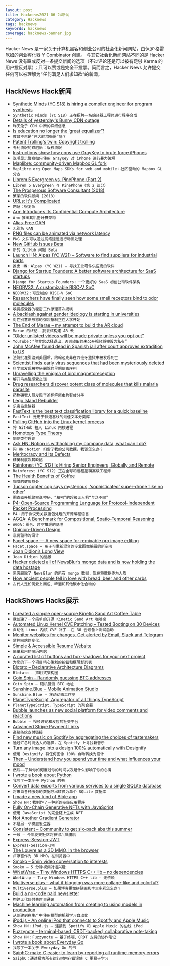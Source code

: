 ```yaml
---
layout: post
title: Hacknews2021-06-24新闻
category: Hacknews
tags: hacknews
keywords: hacknews
coverage: hacknews-banner.jpg
---
```


Hacker News 是一家关于计算机黑客和创业公司的社会化新闻网站，由保罗·格雷厄姆的创业孵化器 Y Combinator 创建。
与其它社会化新闻网站不同的是 Hacker News 没有踩或反对一条提交新闻的选项（不过评论还是可以被有足够 Karma 的用户投反对票）；只可以赞或是完全不投票。简而言之，Hacker News 允许提交任何可以被理解为“任何满足人们求知欲”的新闻。

## HackNews Hack新闻


- [Synthetic Minds (YC S18) is hiring a compiler engineer for program synthesis](https://www.workatastartup.com/jobs/44386)
- `Synthetic Minds (YC S18) 正在招聘一名编译器工程师进行程序合成`
- [Details of yesterday's Bunny CDN outage](https://bunny.net/blog/the-stack-overflow-of-death-dns-collapse/)
- `昨天兔子 CDN 中断的详细信息`
- [Is education no longer the ‘great equalizer’?](https://www.nytimes.com/2021/06/23/opinion/education-poverty-intervention.html)
- `教育不再是“伟大的均衡器”吗？`
- [Patent Trolling’s twin: Copyright trolling](https://austinmeyer.com/now-copyright-trolling/)
- `专利流氓的双胞胎：版权流氓`
- [Instructions show how cops use GrayKey to brute force iPhones](https://www.vice.com/en/article/k7835w/how-to-brute-force-iphones-graykey)
- `说明显示警察如何使用 GrayKey 对 iPhone 进行暴力破解`
- [Maplibre: community-driven Mapbox GL fork](https://maplibre.org/)
- `Maplibre.org Open Maps SDKs for web and mobile：社区驱动的 Mapbox GL 分支`
- [Librem 5 Evergreen vs. PinePhone (Part 2)](https://thatgeoguy.ca/blog/2021/06/22/Librem-5-Evergreen-vs-Pinephone/)
- `Librem 5 Evergreen 与 PinePhone（第 2 部分）`
- [The Prosperous Software Consultant (2018)](https://dabit3.medium.com/the-prosperous-software-consultant-5dc8d705c5dd)
- `繁荣的软件顾问 (2018)`
- [URLs: It's Complicated](https://www.netmeister.org/blog/urls.html)
- `网址：很复杂`
- [Arm Introduces Its Confidential Compute Architecture](https://fuse.wikichip.org/news/5699/arm-introduces-its-confidential-compute-architecture/)
- `Arm 推出其机密计算架构`
- [Alias-Free GAN](https://nvlabs.github.io/alias-free-gan/)
- `无别名 GAN`
- [PNG files can be animated via network latency](https://www.da.vidbuchanan.co.uk/adamation/image.png)
- `PNG 文件可以通过网络延迟进行动画处理`
- [New GitHub Issues Beta](https://github.com/features/issues)
- `新的 GitHub 问题 Beta`
- [Launch HN: Alpas (YC W21) – Software to find suppliers for industrial parts](item?id=27606860)
- `推出 HN：Alpas (YC W21) – 寻找工业零件供应商的软件`
- [Django for Startup Founders: A better software architecture for SaaS startups](https://alexkrupp.typepad.com/sensemaking/2021/06/django-for-startup-founders-a-better-software-architecture-for-saas-startups-and-consumer-apps.html)
- `Django for Startup Founders：一个更好的 SaaS 初创公司软件架构`
- [NEORV32: A customizable RISC-V SoC](https://blog.adafruit.com/2021/06/23/neorv32-a-customizable-risc-v-soc-riscv-fpga/)
- `NEORV32：可定制的 RISC-V SoC`
- [Researchers have finally seen how some smell receptors bind to odor molecules](https://www.quantamagazine.org/secret-workings-of-smell-receptors-revealed-for-first-time-20210621/)
- `嗅觉感受器的秘密工作原理首次揭晓`
- [A backlash against gender ideology is starting in universities](https://www.economist.com/international/2021/06/05/a-backlash-against-gender-ideology-is-starting-in-universities)
- `对性别意识形态的强烈抵制正在大学开始`
- [The End of Marae – my attempt to build the AR cloud](http://scriber.tech/Marae.html)
- `Marae 的终结——我尝试构建 AR 云`
- [“Older unlisted videos will be made private unless you opt out”](https://support.google.com/youtube/answer/9230970)
- `YouTube：“除非您选择退出，否则较旧的未公开视频将被设为私有”`
- [John McAfee found dead in Spanish jail after court approves extradition to US](https://www.bbc.com/news/world-europe-57589822)
- `法院批准引渡到美国后，约翰迈克菲在西班牙监狱中被发现死亡`
- [Scientist finds early virus sequences that had been mysteriously deleted](https://www.nytimes.com/2021/06/23/science/coronavirus-sequences.html)
- `科学家发现被神秘删除的早期病毒序列`
- [Unravelling the enigma of bird magnetoreception](https://www.nature.com/articles/d41586-021-01596-6)
- `解开鸟类磁感受之谜`
- [Drug researchers discover potent class of molecules that kills malaria parasite](https://www.monash.edu/medicine/news/latest/2021-articles/drug-researchers-discover-potent-class-of-molecules-that-kills-malaria-parasite)
- `药物研究人员发现了杀死疟原虫的有效分子`
- [Lego Island Rebuilder](https://www.legoisland.org/wiki/index.php/LEGO_Island_Rebuilder)
- `乐高岛重建器`
- [FastText is the best text classification library for a quick baseline](https://rolisz.com/the-best-text-classification-library-for-a-quick-baseline/)
- `FastText 是用于快速基线的最佳文本分类库`
- [Pulling GitHub into the Linux kernel process](https://lwn.net/SubscriberLink/860607/ef7cdf174ccbe54d/)
- `将 GitHub 拉入 Linux 内核进程`
- [Homotopy Type Theory](https://en.wikipedia.org/wiki/Homotopy_type_theory)
- `同伦类型理论`
- [Ask HN: Notion is withholding my company data, what can I do?](item?id=27612894)
- `问 HN：Notion 扣留了我的公司数据，我该怎么办？`
- [Meritocracy and Its Defects](https://goldhaber.org/meritocracy-and-its-defects/)
- `精英制度及其缺陷`
- [Rainforest (YC S12) Is Hiring Senior Engineers, Globally and Remote](https://jobs.lever.co/rainforest?lever-origin=applied&lever-source%5B%5D=hn)
- `Rainforest (YC S12) 正在全球和远程招聘高级工程师`
- [The Health Benefits of Coffee](https://www.nytimes.com/2021/06/14/well/eat/coffee-health-benefits.html)
- `咖啡的健康益处`
- [Tucson copter cop says mysterious, ‘sophisticated’ super-drone ‘like no other’](https://dronedj.com/2021/06/23/update-tucson-copter-cop-says-mysterious-sophisticated-super-drone-like-no-other/)
- `图森直升机警察说神秘、“精密”的超级无人机“与众不同”`
- [P4: Open-Source Programming Language for Protocol-Independent Packet Processing](https://p4.org/)
- `P4：用于协议无关数据包处理的开源编程语言`
- [AGQA: A Benchmark for Compositional, Spatio-Temporal Reasoning](http://ai.stanford.edu/blog/agqa/)
- `AGQA：组合、时空推理的基准`
- [Opinion-Driven Design](https://stitcher.io/blog/opinion-driven-design)
- `意见驱动的设计`
- [Facet.space — A new space for remixable pro image editing](https://facet.space)
- `Facet.space — 用于可重新混合的专业图像编辑的新空间`
- [Joan Didion’s Long View](https://www.thenation.com/article/culture/joan-didion-tell-you-what-mean-review/)
- `Joan Didion 的远景`
- [Hacker deleted all of NewsBlur’s mongo data and is now holding the data hostage](https://newsblur.com/)
- `黑客删除了 NewsBlur 的所有 mongo 数据，现在将数据作为人质`
- [How ancient people fell in love with bread, beer and other carbs](https://www.nature.com/articles/d41586-021-01681-w)
- `古代人是如何爱上面包、啤酒和其他碳水化合物的`


## HackShows Hacks展示

- [ I created a simple open-source Kinetic Sand Art Coffee Table](https://www.instructables.com/Easily-Build-a-MACHINE-THAT-DESTROYS-WHAT-IT-CREAT/)
- `我创建了一个简单的开源 Kinetic Sand Art 咖啡桌`
- [ Automated Linux Kernel CVE Patching – Tested Booting on 30 Devices](https://github.com/Divested-Mobile/CVE_Checker)
- `自动化 Linux 内核 CVE 补丁——在 30 台设备上测试启动`
- [ Monitor websites for changes. Get alerted by Email, Slack and Telegram](https://webtrackr.io/)
- `监控网站的变化。`
- [ Simple & Accessible Resume Website](https://jmath.dev)
- `简单易用的简历网站`
- [ A curated list of buttons and box-shadows for your next project](https://copy-paste-css.com/)
- `为您的下一个项目精心策划的按钮和框阴影列表`
- [ Blotato – Declarative Architecture Diagrams](https://app.blotato.com/demo)
- `Blotato - 声明式架构图`
- [ Coin Spin – Randomly guessing BTC addresses](https://coinspin.app)
- `Coin Spin – 随机猜测 BTC 地址`
- [ Sunshine.Blue – Mobile Animation Studio](https://sunshine.blue)
- `Sunshine.Blue – 移动动画工作室`
- [ PlanetTypeScript, Aggregator of all things TypeScript](http://www.planettypescript.com/)
- `PlanetTypeScript，TypeScript 的聚合器`
- [ Bubble launches as new social platform for video comments and reactions](https://getbubble.app/)
- `Bubble – 视频评论和反应的社交平台`
- [ Advanced Stripe Payment Links](https://priceblocs.com/features/links/advanced)
- `高级条纹支付链接`
- [ Find new music on Spotify by aggregating the choices of tastemakers](https://github.com/shijithpk/music-discovery)
- `通过汇总时尚达人的选择，在 Spotify 上寻找新音乐`
- [ Turn any image into a design 100% automatically with Designify](https://www.designify.com/?ref=hn)
- `使用 Designify 将任何图像 100% 自动转换为设计`
- [ Then – Understand how you spend your time and what influences your mood](https://pupishi.com/then)
- `然后——了解你如何度过你的时间以及是什么影响了你的心情`
- [ I wrote a book about Python](https://pragprog.com/titles/dmpython/intuitive-python/)
- `我写了一本关于 Python 的书`
- [ Convert data exports from various services to a single SQLite database](http://github.com/bionic/bionic)
- `将来自各种服务的数据导出转换为单个 SQLite 数据库`
- [ I made a new kind of Bible app](https://sparkbible.com)
- `Show HN：我制作了一种新的圣经应用程序`
- [ Fully On-Chain Generative NFTs with JavaScript](https://lambdanft.org/)
- `使用 JavaScript 的完全链上生成 NFT`
- [ Not Another Gradient Generator](https://doodad.dev/gradient-generator)
- `不是另一个梯度发生器`
- [ Consistent – Community to get six-pack abs this summer](http://consistent.fit/)
- `一致 – 今年夏天社区将获得六块腹肌`
- [ Express-Session-JWT](https://www.npmjs.com/package/express-session-jwt)
- `Express-Session-JWT`
- [ The Louvre as a 3D MMO, in the browser](https://dj3d.io/louvre)
- `卢浮宫作为 3D MMO，在浏览器中`
- [ Smoko – 5min video conversation to interests](https://smoko.online)
- `Smoko – 5 分钟视频对话兴趣`
- [ WNetWrap – Tiny Windows HTTPS C++ lib – no dependencies](https://github.com/hack-tramp/WNetWrap/)
- `WNetWrap – Tiny Windows HTTPS C++ lib – 无依赖`
- [ Multiverse.plus – what if blogging was more collage-like and colorful?](https://multiverse.plus/)
- `Multiverse.plus – 如果博客更像拼贴画和丰富多彩怎么办？`
- [ Build a no-code paid newsletter](https://diynewsletter.com/)
- `构建无代码付费时事通讯`
- [ Machine learning automation from creating to using models in production](https://github.com/nidhaloff/igel/tree/v0.4.0)
- `从创建到在生产中使用模型的机器学习自动化`
- [ iPod.js – An online iPod that connects to Spotify and Apple Music](https://tannerv.com/ipod)
- `Show HN：iPod.js – 连接到 Spotify 和 Apple Music 的在线 iPod`
- [ Fuzzynote – terminal-based, CRDT-backed, collaborative note-taking](https://github.com/Sambigeara/fuzzynote)
- `Show HN：Fuzzynote – 基于终端、CRDT 支持的协作笔记`
- [ I wrote a book about Everyday Go](https://blog.alexellis.io/i-wrote-a-book-about-golang/)
- `我写了一本关于 Everyday Go 的书`
- [ SaiphC: make C easier to learn by reporting all runtime memory errors](https://www.cee.studio)
- `SaiphC：通过报告所有运行时内存错误使 C 更易于学习`


